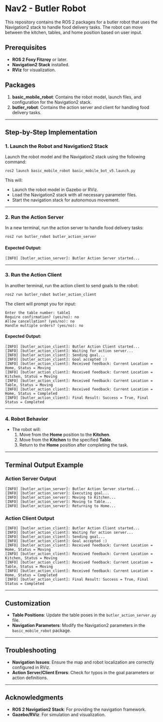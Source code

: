 # Nav2 - Butler Robot

This repository contains the ROS 2 packages for a butler robot that uses the Navigation2 stack to handle food delivery tasks. The robot can move between the kitchen, tables, and home position based on user input.

## Prerequisites

- **ROS 2 Foxy Fitzroy** or later.
- **Navigation2 Stack** installed.
- **RViz** for visualization.

## Packages

1. **basic_mobile_robot**: Contains the robot model, launch files, and configuration for the Navigation2 stack.
2. **butler_robot**: Contains the action server and client for handling food delivery tasks.

---

## Step-by-Step Implementation

### 1. Launch the Robot and Navigation2 Stack

Launch the robot model and the Navigation2 stack using the following command:

```bash
ros2 launch basic_mobile_robot basic_mobile_bot_v5.launch.py
```

This will:
- Launch the robot model in Gazebo or RViz.
- Load the Navigation2 stack with all necessary parameter files.
- Start the navigation stack for autonomous movement.

---

### 2. Run the Action Server

In a new terminal, run the action server to handle food delivery tasks:

```bash
ros2 run butler_robot butler_action_server
```

#### Expected Output:
```
[INFO] [butler_action_server]: Butler Action Server started...
```

---

### 3. Run the Action Client

In another terminal, run the action client to send goals to the robot:

```bash
ros2 run butler_robot butler_action_client
```

The client will prompt you for input:
```
Enter the table number: table1
Require confirmation? (yes/no): no
Allow cancellation? (yes/no): no
Handle multiple orders? (yes/no): no
```

#### Expected Output:
```
[INFO] [butler_action_client]: Butler Action Client started...
[INFO] [butler_action_client]: Waiting for action server...
[INFO] [butler_action_client]: Sending goal...
[INFO] [butler_action_client]: Goal accepted :)
[INFO] [butler_action_client]: Received feedback: Current Location = Home, Status = Moving
[INFO] [butler_action_client]: Received feedback: Current Location = Kitchen, Status = Moving
[INFO] [butler_action_client]: Received feedback: Current Location = Table, Status = Moving
[INFO] [butler_action_client]: Received feedback: Current Location = Home, Status = Completed
[INFO] [butler_action_client]: Final Result: Success = True, Final Status = Completed
```

---

### 4. Robot Behavior

- The robot will:
  1. Move from the **Home** position to the **Kitchen**.
  2. Move from the **Kitchen** to the specified **Table**.
  3. Return to the **Home** position after completing the task.

---

## Terminal Output Example

### Action Server Output
```
[INFO] [butler_action_server]: Butler Action Server started...
[INFO] [butler_action_server]: Executing goal...
[INFO] [butler_action_server]: Moving to Kitchen...
[INFO] [butler_action_server]: Moving to Table...
[INFO] [butler_action_server]: Returning to Home...
```

### Action Client Output
```
[INFO] [butler_action_client]: Butler Action Client started...
[INFO] [butler_action_client]: Waiting for action server...
[INFO] [butler_action_client]: Sending goal...
[INFO] [butler_action_client]: Goal accepted :)
[INFO] [butler_action_client]: Received feedback: Current Location = Home, Status = Moving
[INFO] [butler_action_client]: Received feedback: Current Location = Kitchen, Status = Moving
[INFO] [butler_action_client]: Received feedback: Current Location = Table, Status = Moving
[INFO] [butler_action_client]: Received feedback: Current Location = Home, Status = Completed
[INFO] [butler_action_client]: Final Result: Success = True, Final Status = Completed
```

---

## Customization

- **Table Positions**: Update the table poses in the `butler_action_server.py` file.
- **Navigation Parameters**: Modify the Navigation2 parameters in the `basic_mobile_robot` package.

---

## Troubleshooting

- **Navigation Issues**: Ensure the map and robot localization are correctly configured in RViz.
- **Action Server/Client Errors**: Check for typos in the goal parameters or action definitions.

---

## Acknowledgments

- **ROS 2 Navigation2 Stack**: For providing the navigation framework.
- **Gazebo/RViz**: For simulation and visualization.

